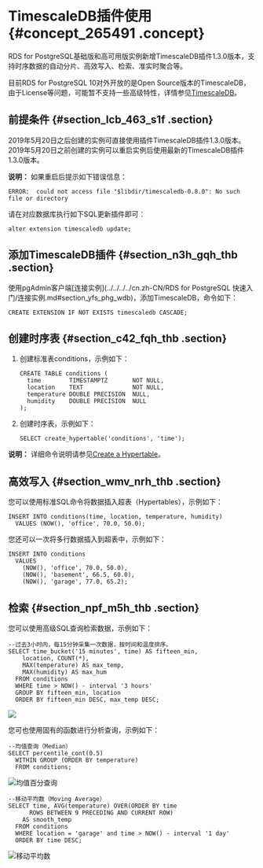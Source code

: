 # TimescaleDB插件使用 {#concept_265491 .concept}

RDS for PostgreSQL基础版和高可用版实例新增TimescaleDB插件1.3.0版本，支持时序数据的自动分片、高效写入、检索、准实时聚合等。

目前RDS for PostgreSQL 10对外开放的是Open Source版本的TimescaleDB，由于License等问题，可能暂不支持一些高级特性，详情参见[TimescaleDB](https://www.timescale.com/products)。

## 前提条件 {#section_lcb_463_s1f .section}

2019年5月20日之后创建的实例可直接使用插件TimescaleDB插件1.3.0版本。2019年5月20日之前创建的实例可以重启实例后使用最新的TimescaleDB插件1.3.0版本。

**说明：** 如果重启后提示如下错误信息：

``` {#codeblock_sw9_nq2_omp}
ERROR:  could not access file "$libdir/timescaledb-0.8.0": No such file or directory
```

请在对应数据库执行如下SQL更新插件即可：

``` {#codeblock_eeh_lt3_vhw}
alter extension timescaledb update;
```

## 添加TimescaleDB插件 {#section_n3h_gqh_thb .section}

使用pgAdmin客户端[连接实例](../../../../cn.zh-CN/RDS for PostgreSQL 快速入门/连接实例.md#section_yfs_phg_wdb)，添加TimescaleDB，命令如下：

``` {#codeblock_hcx_rc9_3m9}
CREATE EXTENSION IF NOT EXISTS timescaledb CASCADE;
```

## 创建时序表 {#section_c42_fqh_thb .section}

1.  创建标准表conditions，示例如下：

    ``` {#codeblock_3x9_qrz_c06}
    CREATE TABLE conditions (
      time        TIMESTAMPTZ       NOT NULL,
      location    TEXT              NOT NULL,
      temperature DOUBLE PRECISION  NULL,
      humidity    DOUBLE PRECISION  NULL
    );
    ```

2.  创建时序表，示例如下：

    ``` {#codeblock_u7t_l3y_dja}
    SELECT create_hypertable('conditions', 'time');
    ```


**说明：** 详细命令说明请参见[Create a Hypertable](https://docs.timescale.com/v1.3/using-timescaledb/hypertables#create)。

## 高效写入 {#section_wmv_nrh_thb .section}

您可以使用标准SQL命令将数据插入超表（Hypertables），示例如下：

``` {#codeblock_iic_b3v_vpj}
INSERT INTO conditions(time, location, temperature, humidity)
  VALUES (NOW(), 'office', 70.0, 50.0);
```

您还可以一次将多行数据插入到超表中，示例如下：

``` {#codeblock_h9g_98x_xty}
INSERT INTO conditions
  VALUES
    (NOW(), 'office', 70.0, 50.0),
    (NOW(), 'basement', 66.5, 60.0),
    (NOW(), 'garage', 77.0, 65.2);
```

## 检索 {#section_npf_m5h_thb .section}

您可以使用高级SQL查询检索数据，示例如下：

``` {#codeblock_615_wlj_oel}
--过去3小时内，每15分钟采集一次数据，按时间和温度排序。
SELECT time_bucket('15 minutes', time) AS fifteen_min,
    location, COUNT(*),
    MAX(temperature) AS max_temp,
    MAX(humidity) AS max_hum
  FROM conditions
  WHERE time > NOW() - interval '3 hours'
  GROUP BY fifteen_min, location
  ORDER BY fifteen_min DESC, max_temp DESC;
```

![](http://static-aliyun-doc.oss-cn-hangzhou.aliyuncs.com/assets/img/219313/155955557647336_zh-CN.png)

您可也使用固有的函数进行分析查询，示例如下：

``` {#codeblock_ugr_ing_843}
--均值查询（Median）
SELECT percentile_cont(0.5)
  WITHIN GROUP (ORDER BY temperature)
  FROM conditions;
```

![均值百分查询](http://static-aliyun-doc.oss-cn-hangzhou.aliyuncs.com/assets/img/219313/155955557647337_zh-CN.png)

``` {#codeblock_ez0_9vy_04m}
--移动平均数（Moving Average）
SELECT time, AVG(temperature) OVER(ORDER BY time
      ROWS BETWEEN 9 PRECEDING AND CURRENT ROW)
    AS smooth_temp
  FROM conditions
  WHERE location = 'garage' and time > NOW() - interval '1 day'
  ORDER BY time DESC;
```

![移动平均数](http://static-aliyun-doc.oss-cn-hangzhou.aliyuncs.com/assets/img/219313/155955557647338_zh-CN.png)

